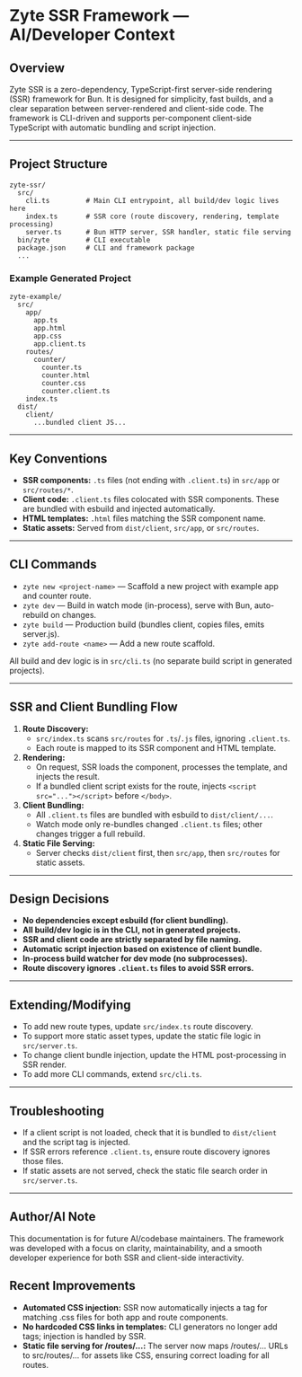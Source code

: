 # Zyte SSR Framework — AI/Developer Context

## Overview
Zyte SSR is a zero-dependency, TypeScript-first server-side rendering (SSR) framework for Bun. It is designed for simplicity, fast builds, and a clear separation between server-rendered and client-side code. The framework is CLI-driven and supports per-component client-side TypeScript with automatic bundling and script injection.

---

## Project Structure
```
zyte-ssr/
  src/
    cli.ts         # Main CLI entrypoint, all build/dev logic lives here
    index.ts       # SSR core (route discovery, rendering, template processing)
    server.ts      # Bun HTTP server, SSR handler, static file serving
  bin/zyte         # CLI executable
  package.json     # CLI and framework package
  ...
```

### Example Generated Project
```
zyte-example/
  src/
    app/
      app.ts
      app.html
      app.css
      app.client.ts
    routes/
      counter/
        counter.ts
        counter.html
        counter.css
        counter.client.ts
    index.ts
  dist/
    client/
      ...bundled client JS...
```

---

## Key Conventions
- **SSR components:** `.ts` files (not ending with `.client.ts`) in `src/app` or `src/routes/*`.
- **Client code:** `.client.ts` files colocated with SSR components. These are bundled with esbuild and injected automatically.
- **HTML templates:** `.html` files matching the SSR component name.
- **Static assets:** Served from `dist/client`, `src/app`, or `src/routes`.

---

## CLI Commands
- `zyte new <project-name>` — Scaffold a new project with example app and counter route.
- `zyte dev` — Build in watch mode (in-process), serve with Bun, auto-rebuild on changes.
- `zyte build` — Production build (bundles client, copies files, emits server.js).
- `zyte add-route <name>` — Add a new route scaffold.

All build and dev logic is in `src/cli.ts` (no separate build script in generated projects).

---

## SSR and Client Bundling Flow
1. **Route Discovery:**
   - `src/index.ts` scans `src/routes` for `.ts`/`.js` files, ignoring `.client.ts`.
   - Each route is mapped to its SSR component and HTML template.
2. **Rendering:**
   - On request, SSR loads the component, processes the template, and injects the result.
   - If a bundled client script exists for the route, injects `<script src="..."></script>` before `</body>`.
3. **Client Bundling:**
   - All `.client.ts` files are bundled with esbuild to `dist/client/...`.
   - Watch mode only re-bundles changed `.client.ts` files; other changes trigger a full rebuild.
4. **Static File Serving:**
   - Server checks `dist/client` first, then `src/app`, then `src/routes` for static assets.

---

## Design Decisions
- **No dependencies except esbuild (for client bundling).**
- **All build/dev logic is in the CLI, not in generated projects.**
- **SSR and client code are strictly separated by file naming.**
- **Automatic script injection based on existence of client bundle.**
- **In-process build watcher for dev mode (no subprocesses).**
- **Route discovery ignores `.client.ts` files to avoid SSR errors.**

---

## Extending/Modifying
- To add new route types, update `src/index.ts` route discovery.
- To support more static asset types, update the static file logic in `src/server.ts`.
- To change client bundle injection, update the HTML post-processing in SSR render.
- To add more CLI commands, extend `src/cli.ts`.

---

## Troubleshooting
- If a client script is not loaded, check that it is bundled to `dist/client` and the script tag is injected.
- If SSR errors reference `.client.ts`, ensure route discovery ignores those files.
- If static assets are not served, check the static file search order in `src/server.ts`.

---

## Author/AI Note
This documentation is for future AI/codebase maintainers. The framework was developed with a focus on clarity, maintainability, and a smooth developer experience for both SSR and client-side interactivity.

## Recent Improvements
- **Automated CSS injection:** SSR now automatically injects a <link rel="stylesheet"> tag for matching .css files for both app and route components.
- **No hardcoded CSS links in templates:** CLI generators no longer add <link rel="stylesheet"> tags; injection is handled by SSR.
- **Static file serving for /routes/...:** The server now maps /routes/... URLs to src/routes/... for assets like CSS, ensuring correct loading for all routes. 